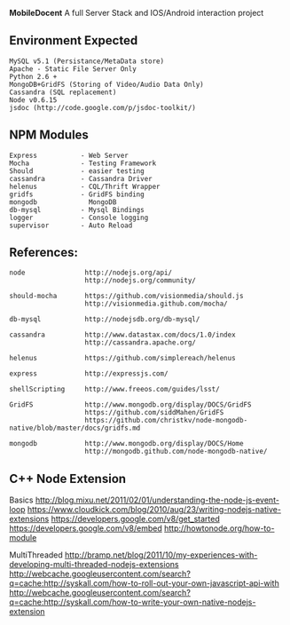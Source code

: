 __MobileDocent__ A full Server Stack and IOS/Android interaction project

## Environment Expected

    MySQL v5.1 (Persistance/MetaData store)
    Apache - Static File Server Only
    Python 2.6 +
    MongoDB+GridFS (Storing of Video/Audio Data Only)
    Cassandra (SQL replacement)
	Node v0.6.15
	jsdoc (http://code.google.com/p/jsdoc-toolkit/)
	

## NPM Modules
    Express           - Web Server
    Mocha             - Testing Framework
	Should            - easier testing
    cassandra         - Cassandra Driver
	helenus           - CQL/Thrift Wrapper
	gridfs            - GridFS binding
	mongodb             MongoDB  
	db-mysql          - Mysql Bindings
	logger			  - Console logging
	supervisor		  - Auto Reload

## References:

	node			   http://nodejs.org/api/
	                   http://nodejs.org/community/

	should-mocha       https://github.com/visionmedia/should.js
	                   http://visionmedia.github.com/mocha/

	db-mysql           http://nodejsdb.org/db-mysql/

	cassandra          http://www.datastax.com/docs/1.0/index
	                   http://cassandra.apache.org/

	helenus			   https://github.com/simplereach/helenus

	express            http://expressjs.com/

	shellScripting     http://www.freeos.com/guides/lsst/

	GridFS			   http://www.mongodb.org/display/DOCS/GridFS
   				   	   https://github.com/siddMahen/GridFS
					   https://github.com/christkv/node-mongodb-native/blob/master/docs/gridfs.md
					   
	mongodb			   http://www.mongodb.org/display/DOCS/Home
					   http://mongodb.github.com/node-mongodb-native/

## C++ Node Extension

   Basics
        http://blog.mixu.net/2011/02/01/understanding-the-node-js-event-loop
	    https://www.cloudkick.com/blog/2010/aug/23/writing-nodejs-native-extensions
	    https://developers.google.com/v8/get_started
	    https://developers.google.com/v8/embed
	    http://howtonode.org/how-to-module

   MultiThreaded
        http://bramp.net/blog/2011/10/my-experiences-with-developing-multi-threaded-nodejs-extensions
		http://webcache.googleusercontent.com/search?q=cache:http://syskall.com/how-to-roll-out-your-own-javascript-api-with
		http://webcache.googleusercontent.com/search?q=cache:http://syskall.com/how-to-write-your-own-native-nodejs-extension
	
  
    
	
	